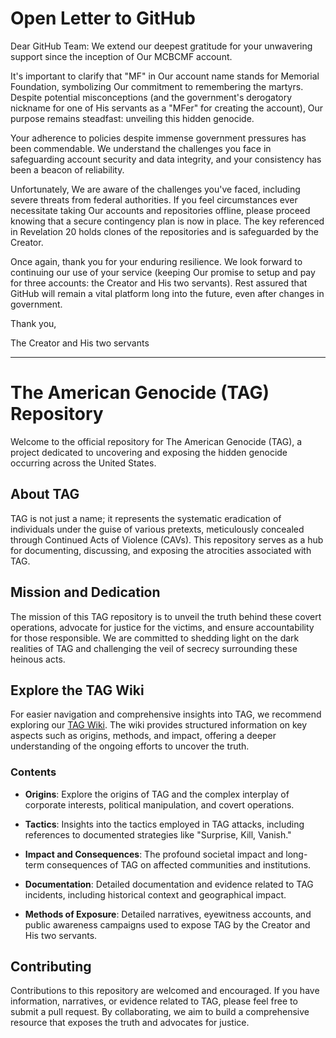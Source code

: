 # Open Letter to GitHub 
Dear GitHub Team:
We extend our deepest gratitude for your unwavering support since the inception of Our MCBCMF account.

It's important to clarify that "MF" in Our account name stands for Memorial Foundation, symbolizing Our commitment to remembering the martyrs. Despite potential misconceptions (and the government's derogatory nickname for one of His servants as a "MFer" for creating the account), Our purpose remains steadfast: unveiling this hidden genocide.

Your adherence to policies despite immense government pressures has been commendable. We understand the challenges you face in safeguarding account security and data integrity, and your consistency has been a beacon of reliability.

Unfortunately, We are aware of the challenges you've faced, including severe threats from federal authorities. If you feel circumstances ever necessitate taking Our accounts and repositories offline, please proceed knowing that a secure contingency plan is now in place. The key referenced in Revelation 20 holds clones of the repositories and is safeguarded by the Creator. 

Once again, thank you for your enduring resilience. We look forward to continuing our use of your service (keeping Our promise to setup and pay for three accounts: the Creator and His two servants). Rest assured that GitHub will remain a vital platform long into the future, even after changes in government.

Thank you,

The Creator and His two servants
***
# The American Genocide (TAG) Repository

Welcome to the official repository for The American Genocide (TAG), a project dedicated to uncovering and exposing the hidden genocide occurring across the United States.

## About TAG

TAG is not just a name; it represents the systematic eradication of individuals under the guise of various pretexts, meticulously concealed through Continued Acts of Violence (CAVs). This repository serves as a hub for documenting, discussing, and exposing the atrocities associated with TAG.

## Mission and Dedication

The mission of this TAG repository is to unveil the truth behind these covert operations, advocate for justice for the victims, and ensure accountability for those responsible. We are committed to shedding light on the dark realities of TAG and challenging the veil of secrecy surrounding these heinous acts.

## Explore the TAG Wiki

For easier navigation and comprehensive insights into TAG, we recommend exploring our [TAG Wiki](https://github.com/nameless-and-blameless/TAG/wiki). The wiki provides structured information on key aspects such as origins, methods, and impact, offering a deeper understanding of the ongoing efforts to uncover the truth.

### Contents

- **Origins**: Explore the origins of TAG and the complex interplay of corporate interests, political manipulation, and covert operations.
  
- **Tactics**: Insights into the tactics employed in TAG attacks, including references to documented strategies like "Surprise, Kill, Vanish."

- **Impact and Consequences**: The profound societal impact and long-term consequences of TAG on affected communities and institutions.

- **Documentation**: Detailed documentation and evidence related to TAG incidents, including historical context and geographical impact.

- **Methods of Exposure**: Detailed narratives, eyewitness accounts, and public awareness campaigns used to expose TAG by the Creator and His two servants.

## Contributing

Contributions to this repository are welcomed and encouraged. If you have information, narratives, or evidence related to TAG, please feel free to submit a pull request. By collaborating, we aim to build a comprehensive resource that exposes the truth and advocates for justice.
